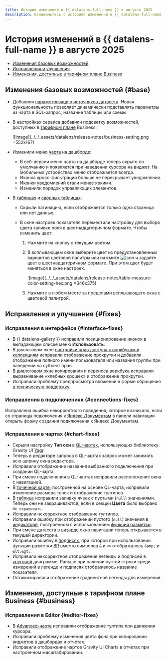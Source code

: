 ```yaml
---
title: История изменений в {{ datalens-full-name }} в августе 2025
description: Ознакомьтесь с историей изменений в {{ datalens-full-name }} за август 2025.
---
```


# История изменений в {{ datalens-full-name }} в августе 2025

* [Изменения базовых возможностей](#base)
* [Исправления и улучшения](#fixes)
* [Изменения, доступные в тарифном плане Business](#business)

## Изменения базовых возможностей {#base}

* Добавили [параметризацию источников датасета](../dataset/parametrization.md). Новая функциональность позволяет динамически подставлять параметры из чарта в SQL-запрос, название таблицы или схемы.


* В настройках сервиса добавили подсветку возможностей, доступных в [тарифном плане](../concepts/service-plans-comparison.md) Business.

  ![image](../../_assets/datalens/release-notes/business-setting.png =552x167)

* Изменили меню [чарта](../concepts/chart/index.md) на дашборде:

  * В веб-версии меню чарта на дашборде теперь скрыто по умолчанию и появляется при наведении курсора на виджет. На мобильных устройствах меню отображается всегда.
  * Иконка кросс-фильтрации больше не перекрывает уведомления.
  * Иконки уведомлений стали менее яркими.
  * Изменили порядок управляющих элементов.


* В [таблицах](../visualization-ref/table-chart.md) и [сводных таблицах](../visualization-ref/pivot-table-chart.md):
  
  * Скрыли пагинацию, если отображается только одна страница или нет данных.
  * В окне настроек показателя переместили настройку для выбора цвета заливки поля в шестнадцатеричном формате. Чтобы изменить цвет:

    1. Нажмите на кнопку с текущим цветом.
    1. В всплывающем окне выберите цвет из предустановленных вариантов цветовой палитры или нажмите ![icon](../../_assets/console-icons/pencil-to-line.svg) и задайте цвет в шестнадцатеричном формате. При этом цвет будет меняться в окне настроек.

       ![image](../../_assets/datalens/release-notes/table-measure-color-setting-hex.png =346x375)

    1. Нажмите в любом месте за пределами всплывающего окна с цветовой палитрой.


## Исправления и улучшения {#fixes}


### Исправления в интерфейсе {#interface-fixes}

* В {{ datalens-gallery }} исправили позиционирование иконок в выпадающем списке меню **Использовать**.
* В диалоговом окне [настройки прав доступа к воркбукам и коллекциям](../workbooks-collections/security.md) исправили отображение прокрутки и добавили отображение полного имени пользователя или названия группы при наведении на субъект прав.
* В диалоговом окне копирования и переноса воркбука исправили выравнивание «хлебных крошек» и отображение прокрутки.
* Исправили проблему предпросмотра вложений в форме обращения [в техническую поддержку](../qa/index.md#how-to-resolve-problem).


### Исправления в подключениях {#connections-fixes}

Исправлена ошибка некорректного поведения, которое возникало, если со страницы подключения к [Яндекс Документам](../operations/connection/create-yadocs.md) в панели навигации открыть форму создания подключения к Яндекс Документам.

### Исправления в чартах {#chart-fixes}

* Скрыли настройку **Тип оси** в [QL-чартах](../concepts/chart/ql-charts.md), использующих библиотеку Gravity UI [Yagr](https://github.com/gravity-ui/yagr).
* Теперь в редакторе запроса в QL-чартах запрос может занимать всю ширину окна редактора.
* Исправили отображение названия выбранного подключения при создании QL-чарта.
* При смене подключения в QL-чартах исправили расположение окна с навигацией.
* В [точечной карте](../visualization-ref/point-map-chart.md), построенной на основе QL-чарта, исправили изменение размера точек и отображение тултипов.
* В [таблице](../visualization-ref/table-chart.md#set-field-color) исправили заливку ячеек с пустыми (`null`) значениями. Теперь они не закрашиваются, если в секции **Цвета** было выбрано `Не окрашивать`.
* Исправили некорректное отображение тултипов.
* Исправили ошибку при отображении пустого (`null`) значения в [индикаторе](../visualization-ref/indicator-chart.md), построенном с использованием [функций разметки](../function-ref/markup-functions.md).
* При смене датасета в [визарде](../concepts/chart/dataset-based-charts.md) окно навигации теперь открывается в текущей директории.
* Исправили ошибку в [подписях](../concepts/chart/settings.md#sign), при которой при использовании функции разметки [BR](../function-ref/BR.md) вместо символов `&` и `<>` отображалось `&amp;` и `&lt;&gt;`.
* Исправили некорректное отображение легенды и подписей в [круговой](../visualization-ref/pie-chart.md) диаграмме. Раньше при наличии пустой строки среди измерений в легенде и подписях отображалось название показателя.
* Оптимизировали отображение градиентной легенды для измерений.



## Изменения, доступные в тарифном плане Business {#business}

### Исправления в Editor {#editor-fixes}

* В [Advanced-чарте](../charts/editor/widgets/advanced.md) исправили отображение тултипа при движении курсора.
* Исправили проблему изменения цвета фона при копировании виджетов в дашбордах и отчетах.
* Исправили отображение чартов Gravity UI Charts в отчетах при настроенном масштабировании.

